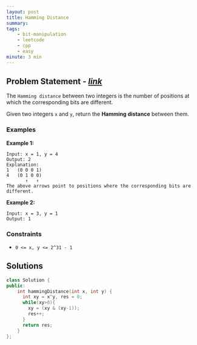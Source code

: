 ```yaml
---
layout: post
title: Hamming Distance
summary:
tags:
    - bit-manipulation
    - leetcode
    - cpp
    - easy
minute: 3 min
---
```


## Problem Statement - [*link*](https://leetcode.com/problems/hamming-distance)  

The `Hamming distance` between two integers is the number of positions at which the corresponding bits are different.

Given two integers `x` and `y`, return the **Hamming distance** between them.

### Examples

**Example 1:**   
```
Input: x = 1, y = 4
Output: 2
Explanation:
1   (0 0 0 1)
4   (0 1 0 0)
       ↑   ↑
The above arrows point to positions where the corresponding bits are different.
```

**Example 2:**    
```
Input: x = 3, y = 1
Output: 1
```

### Constraints
+ `0 <= x, y <= 2^31 - 1`

## Solutions

```cpp
class Solution {
public:
    int hammingDistance(int x, int y) {
      int xy = x^y, res = 0;
      while(xy>0){
        xy = (xy & (xy-1));
        res++;
      }
      return res;
    }
};
```

